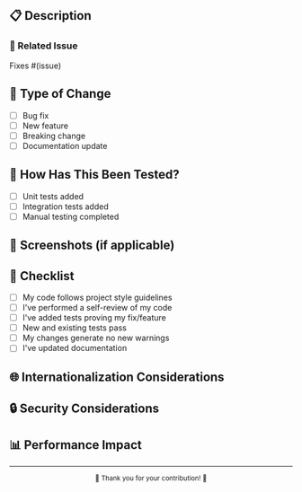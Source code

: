 ## 📋 Description

<!-- Describe your changes in detail -->

### 🔗 Related Issue

<!-- Link any related issues -->

Fixes #(issue)

## 🚀 Type of Change

- [ ] Bug fix
- [ ] New feature
- [ ] Breaking change
- [ ] Documentation update

## 🧪 How Has This Been Tested?

<!-- Describe tests that you ran to verify changes -->

- [ ] Unit tests added
- [ ] Integration tests added
- [ ] Manual testing completed

## 📸 Screenshots (if applicable)

<!-- Add screenshots to show the change -->

## 🤖 Checklist

- [ ] My code follows project style guidelines
- [ ] I've performed a self-review of my code
- [ ] I've added tests proving my fix/feature
- [ ] New and existing tests pass
- [ ] My changes generate no new warnings
- [ ] I've updated documentation

## 🌐 Internationalization Considerations

<!-- Any i18n or localization impacts -->

## 🔒 Security Considerations

<!-- Any potential security implications -->

## 📊 Performance Impact

<!-- Describe any performance changes -->

---

<div align="center">
    <sub>🌟 Thank you for your contribution! 🌟</sub>
</div>
